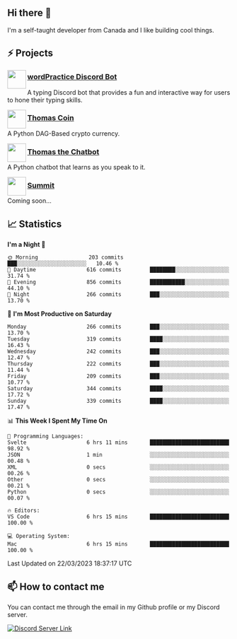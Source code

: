<h2>Hi there 👋</h2>

<p>I'm a self-taught developer from Canada and I like building cool things.</p>

<h2>⚡ Projects</h2>

<img align="left" src="https://i.imgur.com/BIzs17V.png" width="42" height="42" />
<h3><a target="_blank" href="http://wordpractice.principle.sh/">wordPractice Discord Bot</a></h3>
<p>A typing Discord bot that provides a fun and interactive way for users to hone their typing skills.</p>

<img align="left" src="https://i.imgur.com/4FdQpgN.png" width="42" height="42" />
<h3><a href="https://github.com/principle105/thomas-coin">Thomas Coin</a></h3>
<p>A Python DAG-Based crypto currency.</p>

<img align="left" src="https://i.imgur.com/hA9YF2s.png" width="42" height="42" />
<h3><a href="https://github.com/principle105/thomasthechatbot">Thomas the Chatbot</a></h3>
<p>A Python chatbot that learns as you speak to it.</p>

<img align="left" src="https://i.imgur.com/Ly8Atho.png" width="42" height="42" />
<h3><a href="http://summit.sh/">Summit</a></h3>
<p>Coming soon...</p>

<h2>📈 Statistics</h2>

<!--START_SECTION:waka-->
**I'm a Night 🦉** 

```text
🌞 Morning                203 commits         ███░░░░░░░░░░░░░░░░░░░░░░   10.46 % 
🌆 Daytime                616 commits         ████████░░░░░░░░░░░░░░░░░   31.74 % 
🌃 Evening                856 commits         ███████████░░░░░░░░░░░░░░   44.10 % 
🌙 Night                  266 commits         ███░░░░░░░░░░░░░░░░░░░░░░   13.70 % 
```
📅 **I'm Most Productive on Saturday** 

```text
Monday                   266 commits         ███░░░░░░░░░░░░░░░░░░░░░░   13.70 % 
Tuesday                  319 commits         ████░░░░░░░░░░░░░░░░░░░░░   16.43 % 
Wednesday                242 commits         ███░░░░░░░░░░░░░░░░░░░░░░   12.47 % 
Thursday                 222 commits         ███░░░░░░░░░░░░░░░░░░░░░░   11.44 % 
Friday                   209 commits         ███░░░░░░░░░░░░░░░░░░░░░░   10.77 % 
Saturday                 344 commits         ████░░░░░░░░░░░░░░░░░░░░░   17.72 % 
Sunday                   339 commits         ████░░░░░░░░░░░░░░░░░░░░░   17.47 % 
```


📊 **This Week I Spent My Time On** 

```text
💬 Programming Languages: 
Svelte                   6 hrs 11 mins       █████████████████████████   98.92 % 
JSON                     1 min               ░░░░░░░░░░░░░░░░░░░░░░░░░   00.48 % 
XML                      0 secs              ░░░░░░░░░░░░░░░░░░░░░░░░░   00.26 % 
Other                    0 secs              ░░░░░░░░░░░░░░░░░░░░░░░░░   00.21 % 
Python                   0 secs              ░░░░░░░░░░░░░░░░░░░░░░░░░   00.07 % 

🔥 Editors: 
VS Code                  6 hrs 15 mins       █████████████████████████   100.00 % 

💻 Operating System: 
Mac                      6 hrs 15 mins       █████████████████████████   100.00 % 
```


 Last Updated on 22/03/2023 18:37:17 UTC
<!--END_SECTION:waka-->

<h2>📫 How to contact me</h2>

You can contact me through the email in my Github profile or my Discord server.

[![Discord Server Link](https://dcbadge.vercel.app/api/server/DHnk46C)](https://discord.gg/DHnk46C)

